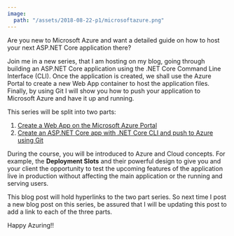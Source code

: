 ```yaml
---
image:
  path: "/assets/2018-08-22-p1/microsoftazure.png"
---
```


Are you new to Microsoft Azure and want a detailed guide on how to host your next ASP.NET Core application there? 

Join me in a new series, that I am hosting on my blog, going through building an ASP.NET Core application using the .NET Core Command Line Interface (CLI). Once the application is created, we shall use the Azure Portal to create a new Web App container to host the application files. Finally, by using Git I will show you how to push your application to Microsoft Azure and have it up and running.

This series will be split into two parts:

1. [Create a Web App on the Microsoft Azure Portal](https://www.bilalhaidar.com/2018/09/create-a-web-app-on-the-microsoft-azure-portal)
2. [Create an ASP.NET Core app with .NET Core CLI and push to Azure using Git](https://www.bilalhaidar.com/2018/09/create-aspnet-core-app-with-dotnet-cli-and-push-to-azure-using-git)

During the course, you will be introduced to Azure and Cloud concepts. For example, the **Deployment Slots** and their powerful design to give you and your client the opportunity to test the upcoming features of the application live in production without affecting the main application or the running and serving users.

This blog post will hold hyperlinks to the two part series. So next time I post a new blog post on this series, be assured that I will be updating this post to add a link to each of the three parts.

Happy Azuring!!

